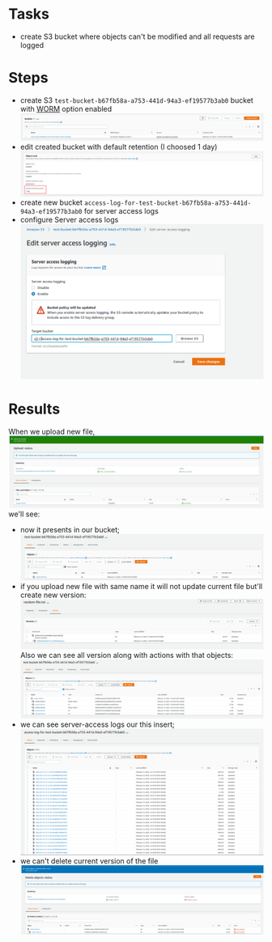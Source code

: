 # Tasks
* create S3 bucket where objects can't be modified and all requests are logged

# Steps
* create S3 `test-bucket-b67fb58a-a753-441d-94a3-ef19577b3ab0` bucket with [WORM](https://aws.amazon.com/blogs/storage/protecting-data-with-amazon-s3-object-lock/) option enabled
![image](https://github.com/Nazar910/hsa-5/blob/main/L24/screenshots/create-bucket.png?raw=true)
* edit created bucket with default retention (I choosed 1 day)
![image](https://github.com/Nazar910/hsa-5/blob/main/L24/screenshots/object-lock-retention.png?raw=true)
* create new bucket `access-log-for-test-bucket-b67fb58a-a753-441d-94a3-ef19577b3ab0` for server access logs
* configure Server access logs
![image](https://github.com/Nazar910/hsa-5/blob/main/L24/screenshots/server-access-log-enabled.png?raw=true)

# Results

When we upload new file,
![image](https://github.com/Nazar910/hsa-5/blob/main/L24/screenshots/file-upload.png?raw=true)
we'll see:
* now it presents in our bucket;
![image](https://github.com/Nazar910/hsa-5/blob/main/L24/screenshots/bucket-files-list.png?raw=true)
* if you upload new file with same name it will not update current file but'll create new version:
![image](https://github.com/Nazar910/hsa-5/blob/main/L24/screenshots/versions.png?raw=true)
Also we can see all version along with actions with that objects:
![image](https://github.com/Nazar910/hsa-5/blob/main/L24/screenshots/versions-and-delete-markers.png?raw=true)
* we can see server-access logs our this insert;
![image](https://github.com/Nazar910/hsa-5/blob/main/L24/screenshots/access-log-files-list.png?raw=true)
* we can't delete current version of the file
![image](https://github.com/Nazar910/hsa-5/blob/main/L24/screenshots/delete-access-denied.png?raw=true)
